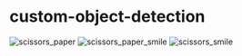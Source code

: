 # custom-object-detection

![scissors_paper](https://user-images.githubusercontent.com/68227695/146677914-0aa67b75-36d5-4c6e-8233-80120ad7032e.png)
![scissors_paper_smile](https://user-images.githubusercontent.com/68227695/146677930-7dc84dee-6138-4add-9a11-cec368fe5321.png)
![scissors_smile](https://user-images.githubusercontent.com/68227695/146677934-987839c5-e0f5-4104-9227-413a9b169001.png)
